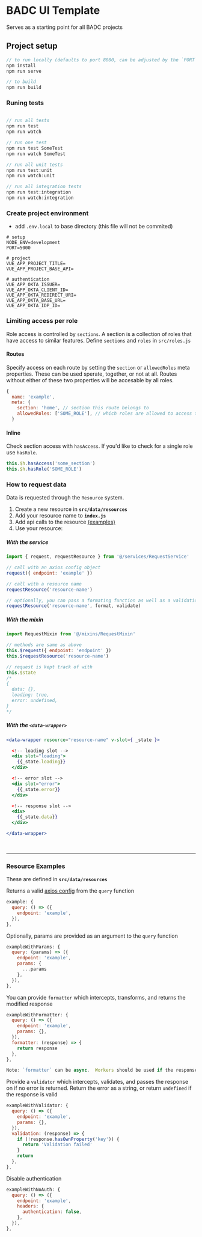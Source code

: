 # BADC UI Template

Serves as a starting point for all BADC projects

## Project setup

```js
// to run locally (defaults to port 8080, can be adjusted by the `PORT` env var)
npm install
npm run serve

// to build
npm run build
```

### Runing tests

```js

// run all tests
npm run test
npm run watch

// run one test
npm run test SomeTest
npm run watch SomeTest

// run all unit tests
npm run test:unit
npm run watch:unit

// run all integration tests
npm run test:integration
npm run watch:integration

```

### Create project environment

- add `.env.local` to base directory (this file will not be commited)

```
# setup
NODE_ENV=development
PORT=5000

# project
VUE_APP_PROJECT_TITLE=
VUE_APP_PROJECT_BASE_API=

# authentication
VUE_APP_OKTA_ISSUER=
VUE_APP_OKTA_CLIENT_ID=
VUE_APP_OKTA_REDIRECT_URI=
VUE_APP_OKTA_BASE_URL=
VUE_APP_OKTA_IDP_ID=
```

### Limiting access per role

Role access is controlled by `sections`. A section is a collection of roles that have access to similar features. Define `sections` and `roles` in `src/roles.js`

#### Routes

Specify access on each route by setting the `section` or `allowedRoles` meta properties. These can be used sperate, together, or not at all. Routes without either of these two properties will be accesable by all roles.

```js
{
  name: 'example',
  meta: {
    section: 'home', // section this route belongs to
    allowedRoles: ['SOME_ROLE'], // which roles are allowed to access this route
  }
```

#### Inline

Check section access with `hasAccess`. If you'd like to check for a single role use `hasRole`.

```js
this.$h.hasAccess('some_section')
this.$h.hasRole('SOME_ROLE')
```

### How to request data

Data is requested through the `Resource` system.

1. Create a new resource in **`src/data/resources`**
2. Add your resource name to **`index.js`**
3. Add api calls to the resource [(examples)](#resource-examples)
4. Use your resource:

##### With the service

```js static
import { request, requestResource } from '@/services/RequestService'

// call with an axios config object
request({ endpoint: 'example' })

// call with a resource name
requestResource('resource-name')

// optionally, you can pass a formating function as well as a validation function
requestResource('resource-name', format, validate)
```

##### With the mixin

```jsx static
import RequestMixin from '@/mixins/RequestMixin'

// methods are same as above
this.$request({ endpoint: 'endpoint' })
this.$requestResource('resource-name')

// request is kept track of with
this.$state
/*
{
  data: {},
  loading: true,
  error: undefined,
}
*/
```

##### With the _`<data-wrapper>`_

```jsx static
<data-wrapper resource="resource-name" v-slot={ _state }>

  <!-- loading slot -->
  <div slot="loading">
    {{_state.loading}}
  </div>

  <!-- error slot -->
  <div slot="error">
    {{_state.error}}
  </div>

  <!-- response slot -->
  <div>
    {{_state.data}}
  </div>

</data-wrapper>
```

<br>
<hr>

### **Resource Examples**

These are defined in **`src/data/resources`**

Returns a valid [axios config](https://github.com/axios/axios) from the `query` function

```js static
example: {
  query: () => ({
    endpoint: 'example',
  }),
},
```

Optionally, params are provided as an argument to the `query` function

```js static
exampleWithParams: {
  query: (params) => ({
    endpoint: 'example',
    params: {
      ...params
    },
  }),
},
```

You can provide `formatter` which intercepts, transforms, and returns the modified response

```js static
exampleWithFormatter: {
  query: () => ({
    endpoint: 'example',
    params: {},
  }),
  formatter: (response) => {
    return response
  },
},

Note: `formatter` can be async.  Workers should be used if the response is large enough to prevent UI blocking
```

Provide a `validator` which intercepts, validates, and passes the response on if no error is returned. Return the error as a string, or return `undefined` if the response is valid

```js static
exampleWithValidator: {
  query: () => ({
    endpoint: 'example',
    params: {},
  }),
  validation: (response) => {
    if (!response.hasOwnProperty('key')) {
      return 'Validation failed'
    }
    return
  },
},
```

Disable authentication

```js static
exampleWithNoAuth: {
  query: () => ({
    endpoint: 'example',
    headers: {
      authentication: false,
    },
  }),
},
```
